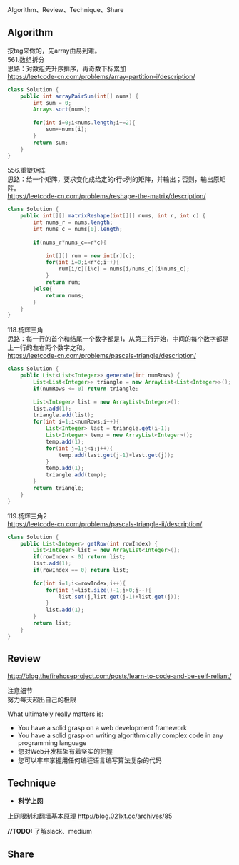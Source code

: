 Algorithm、Review、Technique、Share

## Algorithm

按tag来做的，先array由易到难。<br/>
561.数组拆分<br/>思路：对数组先升序排序，再奇数下标累加<br/>https://leetcode-cn.com/problems/array-partition-i/description/<br/>
```java
class Solution {
    public int arrayPairSum(int[] nums) {
        int sum = 0;
        Arrays.sort(nums);
        
        for(int i=0;i<nums.length;i+=2){
            sum+=nums[i];
        }
        return sum;
    }
}
```
556.重塑矩阵<br/>
思路：给一个矩阵，要求变化成给定的r行c列的矩阵，并输出；否则，输出原矩阵。<br/>https://leetcode-cn.com/problems/reshape-the-matrix/description/<br/>
```java
class Solution {
    public int[][] matrixReshape(int[][] nums, int r, int c) {
        int nums_r = nums.length;
        int nums_c = nums[0].length;
        
        if(nums_r*nums_c==r*c){
            
            int[][] rum = new int[r][c];
            for(int i=0;i<r*c;i++){
                rum[i/c][i%c] = nums[i/nums_c][i%nums_c];
            }
            return rum;
        }else{
            return nums;
        }
    }
}
```
118.杨辉三角<br/>思路：每一行的首个和结尾一个数字都是1，从第三行开始，中间的每个数字都是上一行的左右两个数字之和。<br/>https://leetcode-cn.com/problems/pascals-triangle/description/<br/>
```java
class Solution {
    public List<List<Integer>> generate(int numRows) {
        List<List<Integer>> triangle = new ArrayList<List<Integer>>();
        if(numRows <= 0) return triangle;
        
        List<Integer> list = new ArrayList<Integer>();
        list.add(1);
        triangle.add(list);
        for(int i=1;i<numRows;i++){
            List<Integer> last = triangle.get(i-1);
            List<Integer> temp = new ArrayList<Integer>();
            temp.add(1);
            for(int j=1;j<i;j++){
                temp.add(last.get(j-1)+last.get(j));
            }
            temp.add(1);
            triangle.add(temp);
        }
        return triangle;
    }
}
```
119.杨辉三角2<br/>
https://leetcode-cn.com/problems/pascals-triangle-ii/description/
```java
class Solution {
    public List<Integer> getRow(int rowIndex) {
        List<Integer> list = new ArrayList<Integer>();
        if(rowIndex < 0) return list;
        list.add(1);
        if(rowIndex == 0) return list;
        
        for(int i=1;i<=rowIndex;i++){
            for(int j=list.size()-1;j>0;j--){
                list.set(j,list.get(j-1)+list.get(j));
            }
            list.add(1);
        }
        return list;
    }
}
```



## Review

http://blog.thefirehoseproject.com/posts/learn-to-code-and-be-self-reliant/

注意细节<br/>努力每天超出自己的极限

What ultimately really matters is:

- You have a solid grasp on a web development framework
- You have a solid grasp on writing algorithmically complex code in any programming language
- 您对Web开发框架有着坚实的把握
- 您可以牢牢掌握用任何编程语言编写算法复杂的代码



## Technique

- **科学上网**

上网限制和翻墙基本原理
http://blog.021xt.cc/archives/85

**//TODO:** 了解slack、medium

## Share
